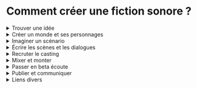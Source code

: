 # Comment créer une fiction sonore ?

<details>
<summary>Trouver une idée</summary>
  <p>
    
    ?
  </p>
</details>

<details>
<summary>Créer un monde et ses personnages</summary>
  <p>
    
    ?
  </p>
</details>

<details>
<summary>Imaginer un scénario</summary>
  <p>
    
    ?
  </p>
</details>

<details>
<summary>Écrire les scènes et les dialogues</summary>
  <p>
    
    dialogue
    script
    format
    * [BBC](http://downloads.bbc.co.uk/writersroom/scripts/bbcradioscene.pdf)
    * [Another one](https://discoverpods.com/audio-drama-script-formatting/)
    Relecture
  </p>
</details>

<details>
<summary>Recruter le casting</summary>
  <p>
    
    Appel à acteurs / comédiens
    L'enregistrement
    Noise Reduction
  </p>
</details>

<details>
<summary>Mixer et monter</summary>
  <p>
    
    Musique
    La composition
    Sons et ambiance
    Le ducking https://www.studiotjp.com/ducking-multibande-et-saga-mp3/
    Enlever le bruit de fond https://www.studiotjp.com/la-porte-ou-la-rose/
    Diminuer la réverbération naturelle https://www.studiotjp.com/comment-de-reverberer-ses-enregistrements/
    Dérushage
    Top & Tail
    EQ
    Noise Reduction
    Limiting
    Normalisation
    Editing
    Montage
  </p>
</details>

<details>
<summary>Passer en beta écoute</summary>
  <p>
    
    ?
  </p>
</details>

<details>
<summary>Publier et communiquer</summary>
  <p>
    
    Spotify
    Deezer
    Amazon Music
    Communication
  </p>
</details>

<details>
<summary>Liens divers</summary>
  <p>
    
    https://www.thepodcasthost.com/editing-production/producing-editing-an-audio-drama-podcast/
    https://radiodramarevival.com/so-you-wanna-create-a-radio-drama/
    http://www.edrants.com/how-to-write-audio-drama/
    https://99podcast.com/2016/06/01/how-to-create-an-audio-drama-series-on-little-to-no-budget/
    https://bellocollective.com/how-to-become-an-audio-drama-pro-in-just-60-easy-steps-b775e4222d96
    https://www.asoundeffect.com/audio-drama-podcast/
    https://weirdworldstudios.com/tips-and-suggestions-for-writing-audio-drama-for-kids/
    https://www.spotlight.com/news-and-advice/tips-and-advice/an-actors-guide-to-producing-your-own-audio-play/
    https://www.studiotjp.com/category/tutos/
  </p>
</details>
